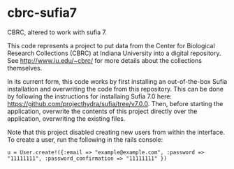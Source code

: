 # cbrc-sufia7
CBRC, altered to work with sufia 7.

This code represents a project to put data from the Center for Biological Research Collections (CBRC) at Indiana University into a digital repository. See http://www.iu.edu/~cbrc/ for more details about the collections themselves.

In its current form, this code works by first installing an out-of-the-box Sufia installation and overwriting the code from this repository. This can be done by following the instructions for installaing Sufia 7.0 here: https://github.com/projecthydra/sufia/tree/v7.0.0. Then, before starting the application, overwrite the contents of this project directly over the application, overwriting the existing files.

Note that this project disabled creating new users from within the interface. To create a user, run the following in the rails console:

```
u = User.create!({:email => "example@example.com", :password => "11111111", :password_confirmation => "11111111" })
```


